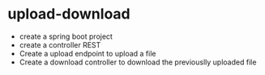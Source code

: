 # upload-download
- create a spring boot project
- create a controller REST
- Create a upload endpoint to upload a file
- Create a download controller to download the previouslly uploaded file
